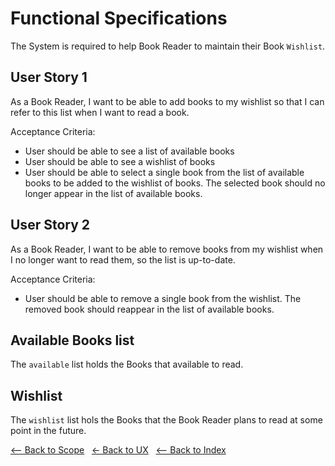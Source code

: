 # Functional Specifications
The System is required to help Book Reader to maintain their Book `Wishlist`.

## User Story 1

As a Book Reader, I want to be able to add books to my wishlist so that I can refer to this list when I want to read a book. 

Acceptance Criteria: 

- User should be able to see a list of available books
- User should be able to see a wishlist of books
- User should be able to select a single book from the list of available books to be added to the wishlist of books. The selected book should no longer appear in the list of available books. 
 
## User Story 2

As a Book Reader, I want to be able to remove books from my wishlist when I no longer want to read them, so the list is up-to-date. 

Acceptance Criteria: 

- User should be able to remove a single book from the wishlist. The removed book should reappear in the list of available books. 

## Available Books list
The `available` list holds the Books that available to read.

## Wishlist
The `wishlist` list hols the Books that the Book Reader plans to read at some point in the future.


[<-- Back to Scope](./README.md) &nbsp; [<- Back to UX](../user.experience.md) &nbsp; [<-- Back to Index](../../README.md)